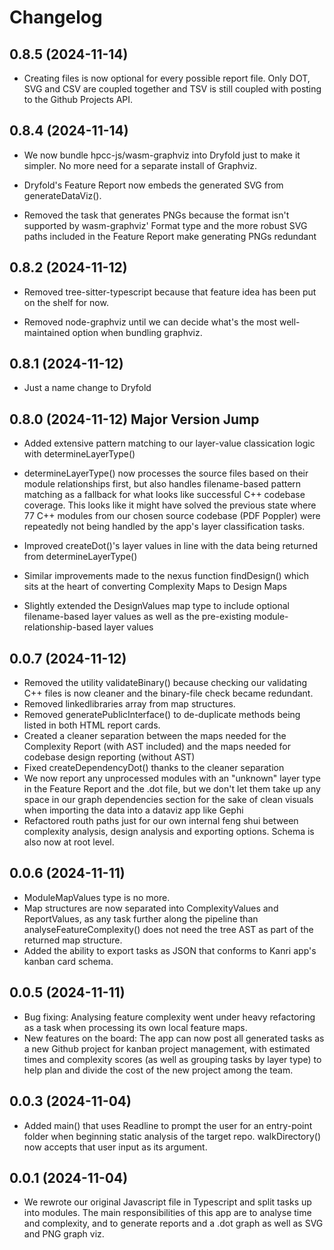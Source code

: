 # Changelog

## 0.8.5 (2024-11-14)

* Creating files is now optional for every possible report file. Only DOT, SVG and CSV are coupled together and TSV is still coupled with posting to the Github Projects API.

## 0.8.4 (2024-11-14)

* We now bundle hpcc-js/wasm-graphviz into Dryfold just to make it simpler. No more need for a separate install of Graphviz.

* Dryfold's Feature Report now embeds the generated SVG from generateDataViz().

* Removed the task that generates PNGs because the format isn't supported by wasm-graphviz' Format type
and the more robust SVG paths included in the Feature Report make generating PNGs redundant

## 0.8.2 (2024-11-12)

* Removed tree-sitter-typescript because that feature idea has been put on the shelf for now.

* Removed node-graphviz until we can decide what's the most well-maintained option when bundling graphviz.

## 0.8.1 (2024-11-12)

* Just a name change to Dryfold

## 0.8.0 (2024-11-12) Major Version Jump

* Added extensive pattern matching to our layer-value classication logic with determineLayerType()

* determineLayerType() now processes the source files based on their module relationships first, but also handles filename-based pattern matching as a fallback for what looks like successful C++ codebase coverage. This looks like it might have solved the previous state where 77 C++ modules from our chosen source codebase (PDF Poppler) were repeatedly not being handled by the app's layer classification tasks.

* Improved createDot()'s layer values in line with the data being returned from determineLayerType()

* Similar improvements made to the nexus function findDesign() which sits at the heart of converting Complexity Maps to Design Maps

* Slightly extended the DesignValues map type to include optional filename-based layer values as well as the pre-existing module-relationship-based layer values

## 0.0.7 (2024-11-12)

* Removed the utility validateBinary() because checking our validating C++ files is now cleaner and the binary-file check became redundant.
* Removed linkedlibraries array from map structures.
* Removed generatePublicInterface() to de-duplicate methods being listed in both HTML report cards.
* Created a cleaner separation between the maps needed for the Complexity Report (with AST included) and the maps needed for codebase design reporting (without AST)
* Fixed createDependencyDot() thanks to the cleaner separation
* We now report any unprocessed modules with an "unknown" layer type in the Feature Report and the .dot file, but we don't let them take up any space in our graph dependencies section for the sake of clean visuals when importing the data into a dataviz app like Gephi
* Refactored routh paths just for our own internal feng shui between complexity analysis, design analysis and exporting options. Schema is also now at root level.

## 0.0.6 (2024-11-11)

* ModuleMapValues type is no more.
* Map structures are now separated into ComplexityValues and ReportValues, as any task further along the pipeline than analyseFeatureComplexity() does not need the tree AST as part of the returned map structure.
* Added the ability to export tasks as JSON that conforms to Kanri app's kanban card schema.

## 0.0.5 (2024-11-11)

* Bug fixing: Analysing feature complexity went under heavy refactoring as a task when processing its own local feature maps.
* New features on the board: The app can now post all generated tasks as a new Github project for kanban project management, with estimated times and complexity scores (as well as grouping tasks by layer type) to help plan and divide the cost of the new project among the team.

## 0.0.3 (2024-11-04)

* Added main() that uses Readline to prompt the user for an entry-point folder when beginning static analysis of the target repo. walkDirectory() now accepts that user input as its argument.

## 0.0.1 (2024-11-04)

* We rewrote our original Javascript file in Typescript and split tasks up into modules. The main responsibilities of this app are to analyse time and complexity, and to generate reports and a .dot graph as well as SVG and PNG graph viz.